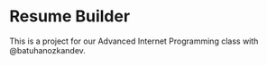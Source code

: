 # Resume Builder

This is a project for our Advanced Internet Programming class with @batuhanozkandev.
